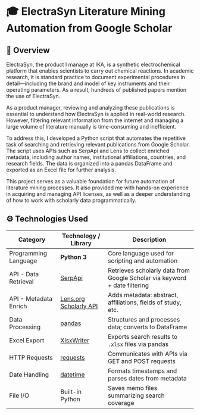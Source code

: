 # 🎓 ElectraSyn Literature Mining Automation from Google Scholar

## 🧠 Overview

ElectraSyn, the product I manage at IKA, is a synthetic electrochemical platform that enables scientists to carry out chemical reactions. In academic research, it is standard practice to document experimental procedures in detail—including the brand and model of key instruments and their operating parameters. As a result, hundreds of published papers mention the use of ElectraSyn.

As a product manager, reviewing and analyzing these publications is essential to understand how ElectraSyn is applied in real-world research. However, filtering relevant information from the internet and managing a large volume of literature manually is time-consuming and inefficient.

To address this, I developed a Python script that automates the repetitive task of searching and retrieving relevant publications from Google Scholar. The script uses APIs such as SerpApi and Lens to collect enriched metadata, including author names, institutional affiliations, countries, and research fields. The data is organized into a pandas DataFrame and exported as an Excel file for further analysis.

This project serves as a valuable foundation for future automation of literature mining processes. It also provided me with hands-on experience in acquiring and managing API licenses, as well as a deeper understanding of how to work with scholarly data programmatically.

## ⚙️ Technologies Used

| Category              | Technology / Library                             | Description                                                                 |
|-----------------------|--------------------------------------------------|-----------------------------------------------------------------------------|
| Programming Language  | **Python 3**                                     | Core language used for scripting and automation                            |
| API - Data Retrieval  | [SerpApi](https://serpapi.com)                   | Retrieves scholarly data from Google Scholar via keyword + date filtering  |
| API - Metadata Enrich | [Lens.org Scholarly API](https://www.lens.org)  | Adds metadata: abstract, affiliations, fields of study, etc.               |
| Data Processing       | [pandas](https://pandas.pydata.org/)            | Structures and processes data; converts to DataFrame                       |
| Excel Export          | [XlsxWriter](https://xlsxwriter.readthedocs.io/) | Exports search results to `.xlsx` files via pandas                         |
| HTTP Requests         | [requests](https://requests.readthedocs.io/)    | Communicates with APIs via GET and POST requests                           |
| Date Handling         | [datetime](https://docs.python.org/3/library/datetime.html) | Formats timestamps and parses dates from metadata                |
| File I/O              | Built-in Python                                  | Saves memo files summarizing search coverage                               |

